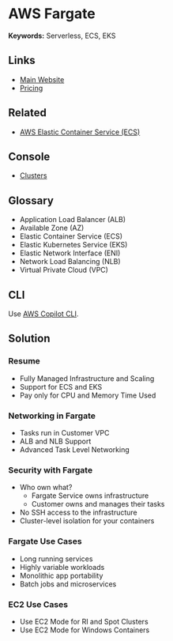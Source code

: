 # AWS Fargate

<!--
https://www.youtube.com/watch?v=fMiX5dZ9v4w
-->

**Keywords:** Serverless, ECS, EKS

## Links

- [Main Website](https://aws.amazon.com/fargate/)
- [Pricing](https://aws.amazon.com/fargate/pricing/)

## Related

- [AWS Elastic Container Service (ECS)](/aws/services/aws-ecs.md)

## Console

- [Clusters](https://console.aws.amazon.com/eks/home#/clusters)

## Glossary

- Application Load Balancer (ALB)
- Available Zone (AZ)
- Elastic Container Service (ECS)
- Elastic Kubernetes Service (EKS)
- Elastic Network Interface (ENI)
- Network Load Balancing (NLB)
- Virtual Private Cloud (VPC)

## CLI

Use [AWS Copilot CLI](/aws/services/aws-copilot-cli.md).

## Solution

### Resume

- Fully Managed Infrastructure and Scaling
- Support for ECS and EKS
- Pay only for CPU and Memory Time Used

### Networking in Fargate

- Tasks run in Customer VPC
- ALB and NLB Support
- Advanced Task Level Networking

### Security with Fargate

- Who own what?
  - Fargate Service owns infrastructure
  - Customer owns and manages their tasks
- No SSH access to the infrastructure
- Cluster-level isolation for your containers

### Fargate Use Cases

- Long running services
- Highly variable workloads
- Monolithic app portability
- Batch jobs and microservices

### EC2 Use Cases

- Use EC2 Mode for RI and Spot Clusters
- Use EC2 Mode for Windows Containers
